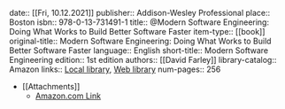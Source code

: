 date:: [[Fri, 10.12.2021]]
publisher:: Addison-Wesley Professional
place:: Boston
isbn:: 978-0-13-731491-1
title:: @Modern Software Engineering: Doing What Works to Build Better Software Faster
item-type:: [[book]]
original-title:: Modern Software Engineering: Doing What Works to Build Better Software Faster
language:: English
short-title:: Modern Software Engineering
edition:: 1st edition
authors:: [[David Farley]]
library-catalog:: Amazon
links:: [Local library](zotero://select/library/items/HFQKNFUB), [Web library](https://www.zotero.org/users/6520516/items/HFQKNFUB)
num-pages:: 256

- [[Attachments]]
	- [Amazon.com Link](https://www.amazon.com/Modern-Software-Engineering-Discipline-Development/dp/0137314914)